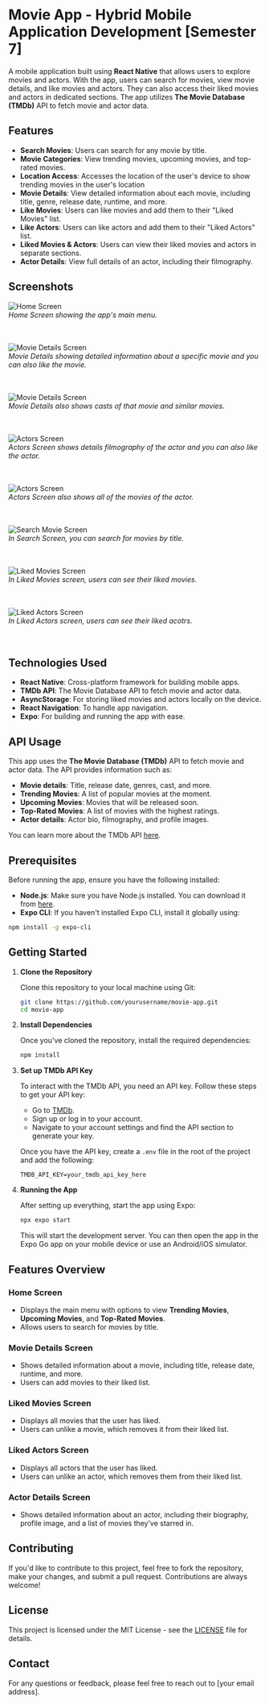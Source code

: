 
# Movie App - Hybrid Mobile Application Development [Semester 7]

A mobile application built using **React Native** that allows users to explore movies and actors. With the app, users can search for movies, view movie details, and like movies and actors. They can also access their liked movies and actors in dedicated sections. The app utilizes **The Movie Database (TMDb)** API to fetch movie and actor data.

## Features

- **Search Movies**: Users can search for any movie by title.
- **Movie Categories**: View trending movies, upcoming movies, and top-rated movies.
- **Location Access**: Accesses the location of the user's device to show trending movies in the user's location
- **Movie Details**: View detailed information about each movie, including title, genre, release date, runtime, and more.
- **Like Movies**: Users can like movies and add them to their "Liked Movies" list.
- **Like Actors**: Users can like actors and add them to their "Liked Actors" list.
- **Liked Movies & Actors**: Users can view their liked movies and actors in separate sections.
- **Actor Details**: View full details of an actor, including their filmography.

## Screenshots

![Home Screen](./assets/DemoScreens/HomeScreen.jpg)  
*Home Screen showing the app's main menu.*
<br/>
<br/>
<br/>

![Movie Details Screen](./assets/DemoScreens/MovieDetailScreen.jpg)  
*Movie Details showing detailed information about a specific movie and you can also like the movie.*
<br/>
<br/>
<br/>


![Movie Details Screen](./assets/DemoScreens/MovieDetailScreen2.jpg)  
*Movie Details also shows casts of that movie and similar movies.*
<br/>
<br/>
<br/>


![Actors Screen](./assets/DemoScreens/ActorsScreen.jpg)  
*Actors Screen shows details filmography of the actor and you can also like the actor.*
<br/>
<br/>
<br/>

![Actors Screen](./assets/DemoScreens/ActorsScreen2.jpg)  
*Actors Screen also shows all of the movies of the actor.*
<br/>
<br/>
<br/>

![Search Movie Screen](./assets/DemoScreens/SearchScreen.jpg)  
*In Search Screen, you can search for movies by title.*
<br/>
<br/>
<br/>


![Liked Movies Screen](./assets/DemoScreens/LikedMoviesScreen.jpg)  
*In Liked Movies screen, users can see their liked movies.*
<br/>
<br/>
<br/>

![Liked Actors Screen](./assets/DemoScreens/LikedActorsScreen.jpg)  
*In Liked Actors screen, users can see their liked acotrs.*
<br/>
<br/>
<br/>



## Technologies Used

- **React Native**: Cross-platform framework for building mobile apps.
- **TMDb API**: The Movie Database API to fetch movie and actor data.
- **AsyncStorage**: For storing liked movies and actors locally on the device.
- **React Navigation**: To handle app navigation.
- **Expo**: For building and running the app with ease.

## API Usage

This app uses the **The Movie Database (TMDb)** API to fetch movie and actor data. The API provides information such as:

- **Movie details**: Title, release date, genres, cast, and more.
- **Trending Movies**: A list of popular movies at the moment.
- **Upcoming Movies**: Movies that will be released soon.
- **Top-Rated Movies**: A list of movies with the highest ratings.
- **Actor details**: Actor bio, filmography, and profile images.

You can learn more about the TMDb API [here](https://www.themoviedb.org/).

## Prerequisites

Before running the app, ensure you have the following installed:

- **Node.js**: Make sure you have Node.js installed. You can download it from [here](https://nodejs.org/).
- **Expo CLI**: If you haven't installed Expo CLI, install it globally using:

```bash
npm install -g expo-cli
```

## Getting Started

1. **Clone the Repository**

   Clone this repository to your local machine using Git:

   ```bash
   git clone https://github.com/yourusername/movie-app.git
   cd movie-app
   ```

2. **Install Dependencies**

   Once you've cloned the repository, install the required dependencies:

   ```bash
   npm install
   ```

3. **Set up TMDb API Key**

   To interact with the TMDb API, you need an API key. Follow these steps to get your API key:

   - Go to [TMDb](https://www.themoviedb.org/).
   - Sign up or log in to your account.
   - Navigate to your account settings and find the API section to generate your key.

   Once you have the API key, create a `.env` file in the root of the project and add the following:

   ```
   TMDB_API_KEY=your_tmdb_api_key_here
   ```

4. **Running the App**

   After setting up everything, start the app using Expo:

   ```bash
   npx expo start
   ```

   This will start the development server. You can then open the app in the Expo Go app on your mobile device or use an Android/iOS simulator.

## Features Overview

### Home Screen

- Displays the main menu with options to view **Trending Movies**, **Upcoming Movies**, and **Top-Rated Movies**.
- Allows users to search for movies by title.

### Movie Details Screen

- Shows detailed information about a movie, including title, release date, runtime, and more.
- Users can add movies to their liked list.

### Liked Movies Screen

- Displays all movies that the user has liked.
- Users can unlike a movie, which removes it from their liked list.

### Liked Actors Screen

- Displays all actors that the user has liked.
- Users can unlike an actor, which removes them from their liked list.

### Actor Details Screen

- Shows detailed information about an actor, including their biography, profile image, and a list of movies they’ve starred in.

## Contributing

If you'd like to contribute to this project, feel free to fork the repository, make your changes, and submit a pull request. Contributions are always welcome!

## License

This project is licensed under the MIT License - see the [LICENSE](LICENSE) file for details.

## Contact

For any questions or feedback, please feel free to reach out to [your email address].
